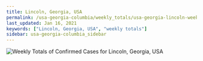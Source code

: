 ```yaml
---
title: Lincoln, Georgia, USA
permalink: /usa-georgia-columbia/weekly_totals/usa-georgia-lincoln-weekly_totals.html
last_updated: Jan 16, 2021
keywords: ["Lincoln, Georgia, USA", "weekly totals"]
sidebar: usa-georgia-columbia_sidebar
---
```


![Weekly Totals of Confirmed Cases for Lincoln, Georgia, USA](/covid_tracker/images/graphs/usa-georgia-lincoln-weekly_totals_graph.png)
